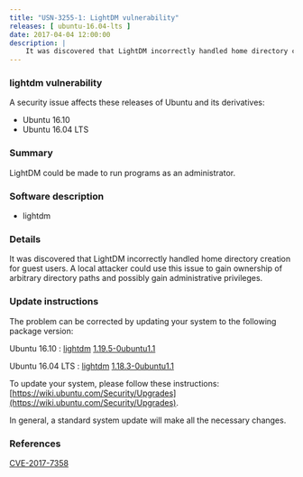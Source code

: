 ```yaml
---
title: "USN-3255-1: LightDM vulnerability"
releases: [ ubuntu-16.04-lts ]
date: 2017-04-04 12:00:00
description: |
    It was discovered that LightDM incorrectly handled home directory creation for guest users. A local attacker could use this issue to gain ownership of arbitrary directory paths and possibly gain administrative privileges. 
--- 
```

 
### lightdm vulnerability

A security issue affects these releases of Ubuntu and its derivatives:

* Ubuntu 16.10
* Ubuntu 16.04 LTS

### Summary

LightDM could be made to run programs as an administrator. 

### Software description

* lightdm 

### Details

It was discovered that LightDM incorrectly handled home directory creation for guest users. A local attacker could use this issue to gain ownership of arbitrary directory paths and possibly gain administrative privileges. 

### Update instructions

The problem can be corrected by updating your system to the following package version:

Ubuntu 16.10
 : [lightdm](https://launchpad.net/ubuntu/+source/lightdm) <span> [1.19.5-0ubuntu1.1](https://launchpad.net/ubuntu/+source/lightdm/1.19.5-0ubuntu1.1) </span> 

Ubuntu 16.04 LTS
 : [lightdm](https://launchpad.net/ubuntu/+source/lightdm) <span> [1.18.3-0ubuntu1.1](https://launchpad.net/ubuntu/+source/lightdm/1.18.3-0ubuntu1.1) </span> 

To update your system, please follow these instructions: [https://wiki.ubuntu.com/Security/Upgrades](https://wiki.ubuntu.com/Security/Upgrades).

In general, a standard system update will make all the necessary changes. 

### References

 [CVE-2017-7358](http://people.ubuntu.com/~ubuntu-security/cve/CVE-2017-7358)
 
